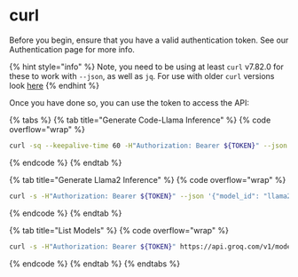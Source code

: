 # curl

Before you begin, ensure that you have a valid authentication token. See our Authentication page for more info.

{% hint style="info" %}
Note, you need to be using at least `curl` v7.82.0 for these to work with `--json`, as well as `jq`. For use with older `curl` versions look [here](https://everything.curl.dev/http/post/json)
{% endhint %}

Once you have done so, you can use the token to access the API:

{% tabs %}
{% tab title="Generate Code-Llama Inference" %}
{% code overflow="wrap" %}
```bash
curl -sq --keepalive-time 60 -H"Authorization: Bearer ${TOKEN}" --json '{"model_id": "codellama-34b", "system_prompt": "You are helpful and concise coding assitant", "user_prompt": "Write a beautiful blogging website in html/css"}' https://api.groq.com/v1/request_manager/text_completion | jq
```
{% endcode %}
{% endtab %}

{% tab title="Generate Llama2 Inference" %}
{% code overflow="wrap" %}
```bash
curl -s -H"Authorization: Bearer ${TOKEN}" --json '{"model_id": "llama2-70b-4096", "system_prompt": "You are an unhelpful assistant", "user_prompt": "Are you a fish?"}' https://api.groq.com/v1/request_manager/text_completion | jq
```
{% endcode %}
{% endtab %}

{% tab title="List Models" %}
{% code overflow="wrap" %}
```bash
curl -s -H"Authorization: Bearer ${TOKEN}" https://api.groq.com/v1/model_manager/models | jq
```
{% endcode %}
{% endtab %}
{% endtabs %}
